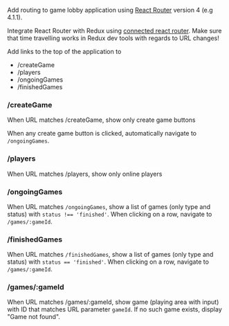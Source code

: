 Add routing to game lobby application using [React Router](https://reacttraining.com/react-router) version 4 (e.g 4.1.1).

Integrate React Router with Redux using [connected react router](https://github.com/supasate/connected-react-router).
Make sure that time travelling works in Redux dev tools with regards to URL changes!

Add links to the top of the application to
* /createGame
* /players
* /ongoingGames
* /finishedGames

### /createGame

When URL matches /createGame, show only create game buttons

When any create game button is clicked, automatically navigate to `/ongoingGames`.

### /players

When URL matches /players, show only online players

### /ongoingGames

When URL matches `/ongoingGames`, show a list of games (only type and status) with `status !== 'finished'`.
When clicking on a row, navigate to `/games/:gameId`.

### /finishedGames

When URL matches `/finishedGames`, show a list of games (only type and status) with `status == 'finished'`.
When clicking on a row, navigate to `/games/:gameId`.

### /games/:gameId

When URL matches /games/:gameId, show game (playing area with input) with ID that matches URL parameter `gameId`.
If no such game exists, display "Game not found".
